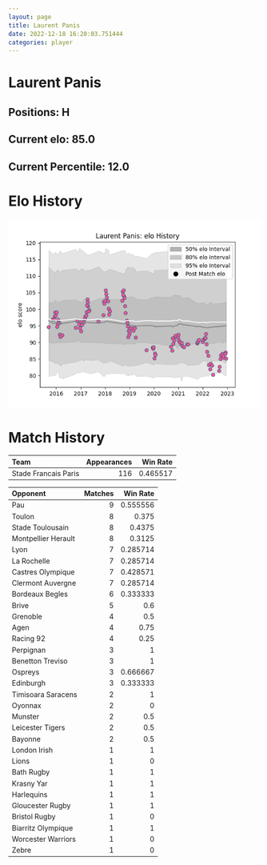 ```yaml
---  
layout: page  
title: Laurent Panis  
date: 2022-12-18 16:20:03.751444  
categories: player  
---
```

# Laurent Panis

## Positions: H

## Current elo: 85.0

## Current Percentile: 12.0

# Elo History


![elo history](history_LaurentPanis.png)
# Match History


| Team                 |   Appearances |   Win Rate |
|:---------------------|--------------:|-----------:|
| Stade Francais Paris |           116 |   0.465517 |

| Opponent            |   Matches |   Win Rate |
|:--------------------|----------:|-----------:|
| Pau                 |         9 |   0.555556 |
| Toulon              |         8 |   0.375    |
| Stade Toulousain    |         8 |   0.4375   |
| Montpellier Herault |         8 |   0.3125   |
| Lyon                |         7 |   0.285714 |
| La Rochelle         |         7 |   0.285714 |
| Castres Olympique   |         7 |   0.428571 |
| Clermont Auvergne   |         7 |   0.285714 |
| Bordeaux Begles     |         6 |   0.333333 |
| Brive               |         5 |   0.6      |
| Grenoble            |         4 |   0.5      |
| Agen                |         4 |   0.75     |
| Racing 92           |         4 |   0.25     |
| Perpignan           |         3 |   1        |
| Benetton Treviso    |         3 |   1        |
| Ospreys             |         3 |   0.666667 |
| Edinburgh           |         3 |   0.333333 |
| Timisoara Saracens  |         2 |   1        |
| Oyonnax             |         2 |   0        |
| Munster             |         2 |   0.5      |
| Leicester Tigers    |         2 |   0.5      |
| Bayonne             |         2 |   0.5      |
| London Irish        |         1 |   1        |
| Lions               |         1 |   0        |
| Bath Rugby          |         1 |   1        |
| Krasny Yar          |         1 |   1        |
| Harlequins          |         1 |   1        |
| Gloucester Rugby    |         1 |   1        |
| Bristol Rugby       |         1 |   0        |
| Biarritz Olympique  |         1 |   1        |
| Worcester Warriors  |         1 |   0        |
| Zebre               |         1 |   0        |
